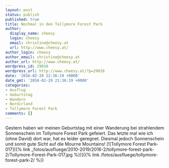 ```yaml
---
layout: post
status: publish
published: true
title: Nochmal in den Tollymore Forest Park
author:
  display_name: cheesy
  login: cheesy
  email: christine@cheesy.at
  url: http://www.cheesy.at/
author_login: cheesy
author_email: christine@cheesy.at
author_url: http://www.cheesy.at/
wordpress_id: 29010
wordpress_url: http://www.cheesy.at/?p=29010
date: '2016-02-29 22:36:19 +0000'
date_gmt: '2016-02-29 21:36:19 +0000'
categories:
- Ausflug
- Geburtstag
- Wandern
- Nordirland
- Tollymore Forest Park
comments: []
---
```

Gestern haben wir meinen Geburtstag mit einer Wanderung bei strahlendem Sonnenschein im Tollymore Forest Park gefeiert. Das letzte mal wie ich (ohne David) dort war, hat es leider geregnet. Diesmal jedoch Sonnenschein und somit gute Sicht auf die Mourne Mountains!
[![Tollymore Forest Park-017]({% link _fotos/ausfluege/2010-2019/2016-2/tollymore-forest-park-2/Tollymore-Forest-Park-017.jpg %})]({% link /fotos/ausfluege/tollymore-forest-park-2/ %})

